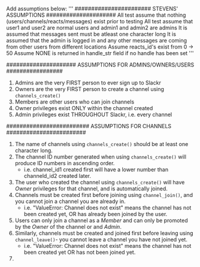 Add assumptions below:
'''
####################### STEVENS' ASSUMPTIONS #####################
All test assume that nothing (users/channels/reacts/messages) exist prior to testing
All test assume that user1 and user2 are normal users and admin1 and admin2 are admins
It is assumed that messages sent must be atleast one character long
It is assumed that the admin is logged in and any other messages are coming from
other users from different locations
Assume reacts_id's exist from 0 -> 50
Assume NONE is returned in handle_str field if no handle has been set
'''


#####################   ASSUMPTIONS FOR ADMINS/OWNERS/USERS   #################  
1) Admins are the very FIRST person to ever sign up to Slackr  
2) Owners are the very FIRST person to create a channel using `channels_create()`  
3) Members are other users who can join channels  
4) Owner privileges exist ONLY within the channel created  
5) Admin privileges exist THROUGHOUT Slackr, i.e. every channel  



#########################  ASSUMPTIONS FOR CHANNELS   ########################  
1) The name of channels using `channels_create()` should be at least one character long.  
2) The channel ID number generated when using `channels_create()` will produce ID numbers in ascending order.  
    - i.e. channel_id1 created first will have a lower number than channeld_id2 created later.  
3) The user who created the channel using `channels_create()` will have *Owner* privileges for that channel, and is automatically joined.  
4) Channels must be created first before joining using `channel_join()`, and you cannot join a channel you are already in.  
    - i.e. "ValueError: Channel does not exist" means the channel has not been created yet, OR has already been joined by the user.  
5) Users can only join a channel as a *Member* and can only be promoted by the *Owner* of the channel or and *Admin*.  
6) Similarly, channels must be created and joined first before leaving using `channel_leave()`- you cannot leave a channel you have not joined yet.  
    - i.e. "ValueError: Channel does not exist" means the channel has not been created yet OR has not been joined yet.  
7)
